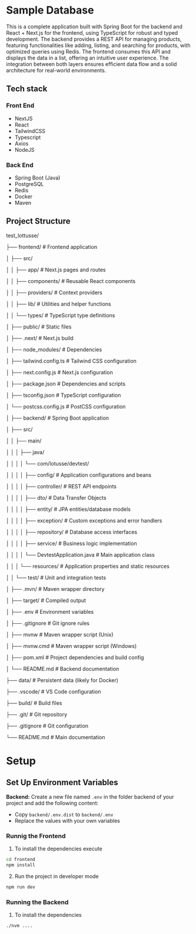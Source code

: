 # Sample Database

This is a complete application built with Spring Boot for the backend and React + Next.js for the frontend, using TypeScript for robust and typed development. The backend provides a REST API for managing products, featuring functionalities like adding, listing, and searching for products, with optimized queries using Redis. The frontend consumes this API and displays the data in a list, offering an intuitive user experience. The integration between both layers ensures efficient data flow and a solid architecture for real-world environments.

## Tech stack

### Front End

- NextJS
- React
- TailwindCSS
- Typescript
- Axios
- NodeJS

### Back End

- Spring Boot (Java)
- PostgreSQL
- Redis
- Docker
- Maven

## Project Structure

test_lottusse/

├── frontend/           # Frontend application

│   ├── src/

│   │   ├── app/               # Next.js pages and routes

│   │   ├── components/        # Reusable React components

│   │   ├── providers/         # Context providers

│   │   ├── lib/              # Utilities and helper functions

│   │   └── types/            # TypeScript type definitions

│   ├── public/               # Static files

│   ├── .next/               # Next.js build

│   ├── node_modules/        # Dependencies

│   ├── tailwind.config.ts   # Tailwind CSS configuration

│   ├── next.config.js       # Next.js configuration

│   ├── package.json         # Dependencies and scripts

│   ├── tsconfig.json        # TypeScript configuration

│   └── postcss.config.js    # PostCSS configuration

│
├── backend/           # Spring Boot application

│   ├── src/

│   │   ├── main/

│   │   │   ├── java/

│   │   │   │   └── com/lotusse/devtest/

│   │   │   │       ├── config/           # Application configurations and beans

│   │   │   │       ├── controller/       # REST API endpoints

│   │   │   │       ├── dto/              # Data Transfer Objects

│   │   │   │       ├── entity/           # JPA entities/database models

│   │   │   │       ├── exception/        # Custom exceptions and error handlers

│   │   │   │       ├── repository/       # Database access interfaces

│   │   │   │       ├── service/          # Business logic implementation

│   │   │   │       └── DevtestApplication.java  # Main application class

│   │   │   └── resources/                # Application properties and static resources

│   │   └── test/                         # Unit and integration tests

│   ├── .mvn/                            # Maven wrapper directory

│   ├── target/                          # Compiled output

│   ├── .env                            # Environment variables

│   ├── .gitignore                      # Git ignore rules

│   ├── mvnw                            # Maven wrapper script (Unix)

│   ├── mvnw.cmd                        # Maven wrapper script (Windows)

│   ├── pom.xml                         # Project dependencies and build config

│   └── README.md                       # Backend documentation

├── data/              # Persistent data (likely for Docker)

├── .vscode/           # VS Code configuration

├── build/            # Build files

├── .git/             # Git repository

├── .gitignore        # Git configuration

└── README.md         # Main documentation

# Setup

## Set Up Environment Variables

**Backend:** Create a new file named `.env` in the folder backend of your project and add the following content:

- Copy `backend/.env.dist` to `backend/.env`
- Replace the values with your own variables

### Runnig the Frontend

1. To install the dependencies execute
   
```sh
cd frontend
npm install
```

2. Run the project in developer mode

```sh
npm run dev
```

### Running the Backend 

1. To install the dependencies

```sh
./nvm ....
```
